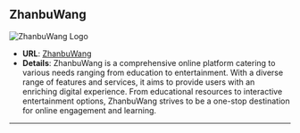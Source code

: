 ## ZhanbuWang

![ZhanbuWang Logo](https://www.zhanbuwang.com/images/zhanbuwang-logo.png)

- **URL**: [ZhanbuWang](https://www.zhanbuwang.com/)
- **Details**: ZhanbuWang is a comprehensive online platform catering to various needs ranging from education to entertainment. With a diverse range of features and services, it aims to provide users with an enriching digital experience. From educational resources to interactive entertainment options, ZhanbuWang strives to be a one-stop destination for online engagement and learning.


---
